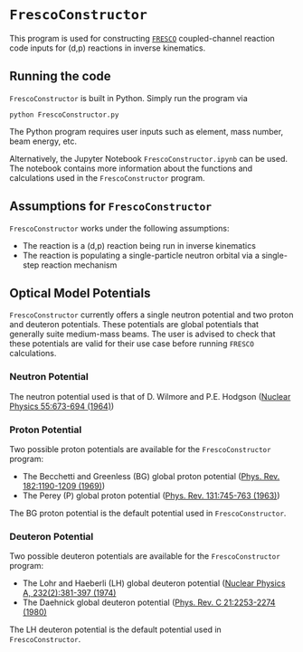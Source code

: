 # `FrescoConstructor`
This program is used for constructing [`FRESCO`](http://www.fresco.org.uk/) coupled-channel reaction code inputs for (d,p) reactions in inverse kinematics.

## Running the code
`FrescoConstructor` is built in Python. Simply run the program via
```
python FrescoConstructor.py
```
The Python program requires user inputs such as element, mass number, beam energy, etc. 

Alternatively, the Jupyter Notebook `FrescoConstructor.ipynb` can be used. The notebook contains more information about the functions and calculations used in the `FrescoConstructor` program.

## Assumptions for `FrescoConstructor`
`FrescoConstructor` works under the following assumptions:

* The reaction is a (d,p) reaction being run in inverse kinematics
* The reaction is populating a single-particle neutron orbital via a single-step reaction mechanism

## Optical Model Potentials
`FrescoConstructor` currently offers a single neutron potential and two proton and deuteron potentials. These potentials are global potentials that generally suite medium-mass beams. The user is advised to check that these potentials are valid for their use case before running `FRESCO` calculations.

### Neutron Potential
The neutron potential used is that of D. Wilmore and P.E. Hodgson ([Nuclear Physics 55:673-694 (1964)](https://doi.org/10.1016/0029-5582(64)90184-1))

### Proton Potential
Two possible proton potentials are available for the `FrescoConstructor` program:

* The Becchetti and Greenless (BG) global proton potential ([Phys. Rev. 182:1190-1209 (1969)](https://doi.org/10.1103/PhysRev.182.1190))
* The Perey (P) global proton potential ([Phys. Rev. 131:745-763 (1963)](https://doi.org/10.1103/PhysRev.131.745))

The BG proton potential is the default potential used in `FrescoConstructor`.

### Deuteron Potential
Two possible deuteron potentials are available for the `FrescoConstructor` program:

* The Lohr and Haeberli (LH) global deuteron potential ([Nuclear Physics A, 232(2):381-397 (1974)](https://doi.org/10.1016/0375-9474(74)90627-7)
* The Daehnick global deuteron potential ([Phys. Rev. C 21:2253-2274 (1980)](https://doi.org/10.1103/PhysRevC.21.2253)

The LH deuteron potential is the default potential used in `FrescoConstructor`.
